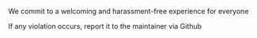 We commit to a welcoming and harassment-free experience for everyone

If any violation occurs, report it to the maintainer via Github
